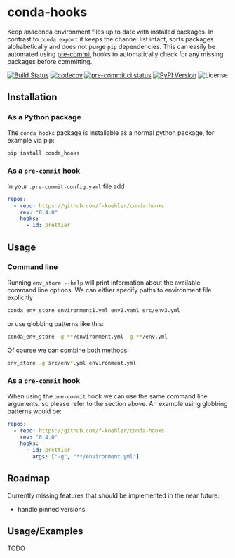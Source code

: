 # conda-hooks

Keep anaconda environment files up to date with installed packages.
In contrast to `conda export` it keeps the channel list intact, sorts packages alphabetically and does not purge `pip` dependencies.
This can easily be automated using [pre-commit](https://pre-commit.com/) hooks to automatically check for any missing packages before committing.

[![Build Status](https://img.shields.io/github/workflow/status/f-koehler/conda-hooks/build)](https://github.com/f-koehler/conda-hooks/actions)
[![codecov](https://codecov.io/gh/f-koehler/conda-hooks/branch/main/graph/badge.svg?token=4XHPAHUDOL)](https://codecov.io/gh/f-koehler/conda-hooks)
[![pre-commit.ci status](https://results.pre-commit.ci/badge/github/f-koehler/conda-hooks/main.svg)](https://results.pre-commit.ci/latest/github/f-koehler/conda-hooks/main)
[![PyPI Version](https://img.shields.io/pypi/v/conda-hooks)](https://pypi.org/project/conda-hooks/)
![License](https://img.shields.io/pypi/l/conda-hooks?color=blue)

## Installation

### As a Python package

The `conda_hooks` package is installable as a normal python package, for example via pip:

```bash
pip install conda_hooks
```

### As a `pre-commit` hook

In your `.pre-commit-config.yaml` file add

```yaml
repos:
  - repo: https://github.com/f-koehler/conda-hooks
    rev: "0.4.0"
    hooks:
      - id: prettier
```

## Usage

### Command line

Running `env_store --help` will print information about the available command line options.
We can either specify paths to environment file explicitly

```bash
conda_env_store environment1.yml env2.yaml src/env3.yml
```

or use globbing patterns like this:

```bash
conda_env_store -g **/environment.yml -g **/env.yml
```

Of course we can combine both methods:

```bash
env_store -g src/env*.yml environment.yml
```

### As a `pre-commit` hook

When using the `pre-commit` hook we can use the same command line arguments, so please refer to the section above.
An example using globbing patterns would be:

```yaml
repos:
  - repo: https://github.com/f-koehler/conda-hooks
    rev: "0.4.0"
    hooks:
      - id: prettier
        args: ["-g", "**/environment.yml"]
```

## Roadmap

Currently missing features that should be implemented in the near future:

- handle pinned versions

## Usage/Examples

TODO
